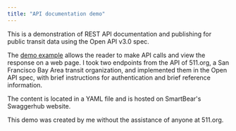 ```yaml
---
title: "API documentation demo"
---
```


This is a demonstration of REST API documentation and publishing for public transit data using the Open API v3.0 spec. 

The [demo example](https://app.swaggerhub.com/apis-docs/bennetthub500/511v2/1.0.0) allows the reader to make API calls and view the response on a web page. I took two endpoints from the API of 511.org, a San Francisco Bay Area transit organization, and implemented them in the Open API spec, with brief instructions for authentication and brief reference information.  

The content is located in a YAML file and is hosted on SmartBear's Swaggerhub website.  

This demo was created by me without the assistance of anyone at 511.org. 
